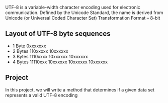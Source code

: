 UTF-8 is a variable-width character encoding used for electronic communication. Defined by the Unicode Standard, the name is derived from Unicode (or Universal Coded Character Set) Transformation Format – 8-bit
## Layout of UTF-8 byte sequences
 - 1 Byte	0xxxxxxx	
 - 2 Bytes	110xxxxx	10xxxxxx	
 - 3 Bytes 1110xxxx	10xxxxxx	10xxxxxx	
 - 4 Bytes 11110xxx	10xxxxxx	10xxxxxx	10xxxxxx
## Project
In this project, we will write a method that determines if a given data set represents a valid UTF-8 encoding
